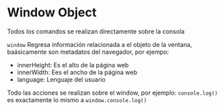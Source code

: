 # Window Object
Todos los comandos se realizan directamente sobre la consola

`window` Regresa información relacionada a el objeto de la ventana, baásicamente son metadatos del navegador, por ejempo:

- innerHeight: Es el alto de la página web
- innerWidth: Ees el ancho de la página web
- language: Lenguaje del usuario

Todo las acciones se realizan sobre el window, por ejemplo:
`console.log()` es exactamente lo mismo a `window.console.log()`

